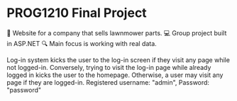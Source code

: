 # PROG1210 Final Project
🚜 Website for a company that sells lawnmower parts.
💻 Group project built in ASP.NET
🔍 Main focus is working with real data.

Log-in system kicks the user to the log-in screen if they visit any page while not logged-in.
Conversely, trying to visit the log-in page while already logged in kicks the user to the homepage.
Otherwise, a user may visit any page if they are logged-in.
Registered username: "admin", Password: "password"

